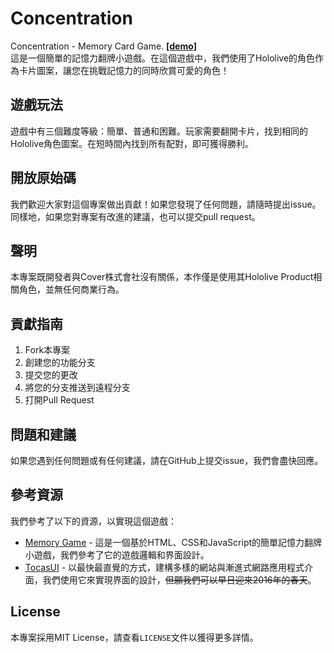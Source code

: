 # Concentration
Concentration - Memory Card Game. **[[demo]](https://kageryo.github.io/Concentration/)**  
這是一個簡單的記憶力翻牌小遊戲。在這個遊戲中，我們使用了Hololive的角色作為卡片圖案，讓您在挑戰記憶力的同時欣賞可愛的角色！  

## 遊戲玩法

遊戲中有三個難度等級：簡單、普通和困難。玩家需要翻開卡片，找到相同的Hololive角色圖案。在短時間內找到所有配對，即可獲得勝利。

## 開放原始碼

我們歡迎大家對這個專案做出貢獻！如果您發現了任何問題，請隨時提出issue。同樣地，如果您對專案有改進的建議，也可以提交pull request。

## 聲明

本專案既開發者與Cover株式會社沒有關係，本作僅是使用其Hololive Product相關角色，並無任何商業行為。

## 貢獻指南

1. Fork本專案
2. 創建您的功能分支
3. 提交您的更改
4. 將您的分支推送到遠程分支
5. 打開Pull Request

## 問題和建議

如果您遇到任何問題或有任何建議，請在GitHub上提交issue，我們會盡快回應。
  
## 參考資源

我們參考了以下的資源，以實現這個遊戲：

- [Memory Game](https://github.com/askiebaby/memory-game) - 這是一個基於HTML、CSS和JavaScript的簡單記憶力翻牌小遊戲，我們參考了它的遊戲邏輯和界面設計。
- [TocasUI](https://github.com/teacat/tocas) - 以最快最直覺的方式，建構多樣的網站與漸進式網路應用程式介面，我們使用它來實現界面的設計，~~但願我們可以早日迎來2016年的春天~~。

## License

本專案採用MIT License，請查看`LICENSE`文件以獲得更多詳情。
